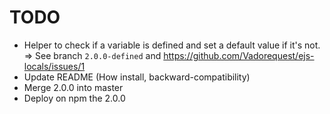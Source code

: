 # TODO

- Helper to check if a variable is defined and set a default value if it's not. => See branch `2.0.0-defined` and https://github.com/Vadorequest/ejs-locals/issues/1
- Update README (How install, backward-compatibility)
- Merge 2.0.0 into master
- Deploy on npm the 2.0.0